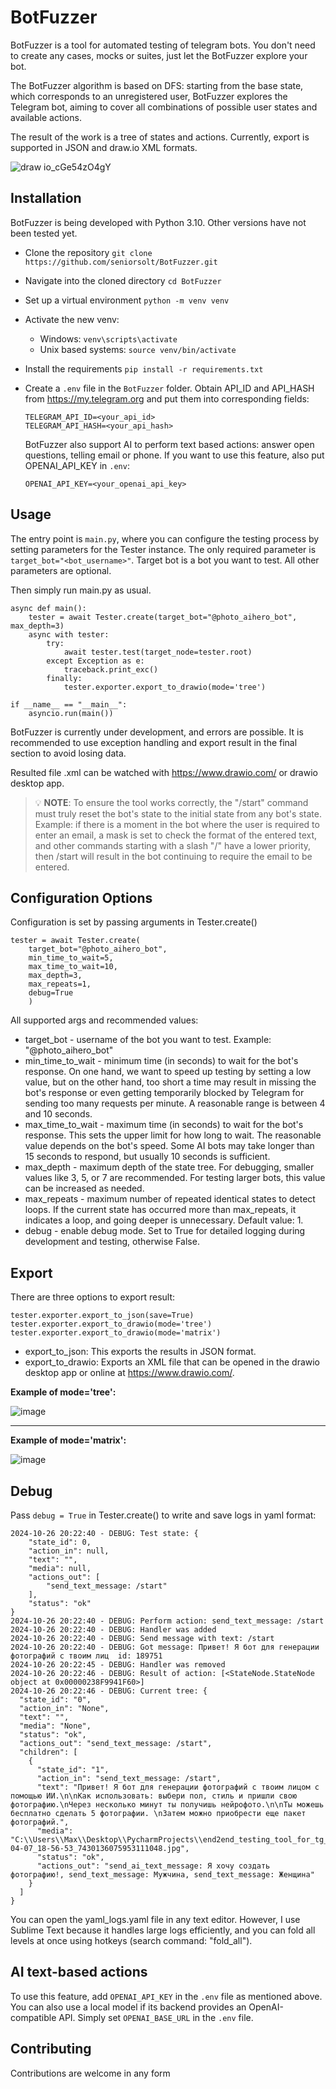 # BotFuzzer

BotFuzzer is a tool for automated testing of telegram bots. You don't need to create any cases, mocks or suites, 
just let the BotFuzzer explore your bot.

The BotFuzzer algorithm is based on DFS: starting from the base state, which corresponds to an unregistered user, BotFuzzer explores the Telegram bot, aiming to cover all combinations of possible user states and available actions.

The result of the work is a tree of states and actions. Currently, export is supported in JSON and draw.io XML formats.

![draw io_cGe54zO4gY](https://github.com/user-attachments/assets/427ed974-1774-43f3-b29a-22b3bfd6327f)



## Installation

BotFuzzer is being developed with Python 3.10. Other versions have not been tested yet.

- Clone the repository `git clone https://github.com/seniorsolt/BotFuzzer.git`
- Navigate into the cloned directory `cd BotFuzzer`
- Set up a virtual environment `python -m venv venv`
- Activate the new venv:
    - Windows: `venv\scripts\activate`
    - Unix based systems: `source venv/bin/activate`
- Install the requirements `pip install -r requirements.txt`

- Create a `.env` file in the `BotFuzzer` folder. Obtain API_ID and API_HASH from https://my.telegram.org and put them into corresponding fields:

  ```
  TELEGRAM_API_ID=<your_api_id>
  TELEGRAM_API_HASH=<your_api_hash>
  ```
  
  BotFuzzer also support AI to perform text based actions: answer open questions, telling email or phone.
  If you want to use this feature, also put OPENAI_API_KEY in `.env`:

  ```
  OPENAI_API_KEY=<your_openai_api_key>
  ```
  
## Usage

The entry point is `main.py`, where you can configure the testing process by setting parameters for the Tester instance. The only required parameter is `target_bot="<bot_username>"`. Target bot is a bot you want to test. All other parameters are optional.

Then simply run main.py as usual.

```
async def main():
    tester = await Tester.create(target_bot="@photo_aihero_bot", max_depth=3)
    async with tester:
        try:
            await tester.test(target_node=tester.root)
        except Exception as e:
            traceback.print_exc()
        finally:
            tester.exporter.export_to_drawio(mode='tree')

if __name__ == "__main__":
    asyncio.run(main())
```

 BotFuzzer is currently under development, and errors are possible. 
 It is recommended to use exception handling and export result in the final section to avoid losing data.

 Resulted file .xml can be watched with https://www.drawio.com/ or drawio desktop app.

> 💡 **NOTE**: To ensure the tool works correctly, the "/start" command must truly reset the bot's state to the initial state from any bot's state. Example: if there is a moment in the bot where the user is required to enter an email, a mask is set to check the format of the entered text, and other commands starting with a slash "/" have a lower priority, then /start will result in the bot continuing to require the email to be entered.

## Configuration Options

Configuration is set by passing arguments in Tester.create()
```
tester = await Tester.create(
    target_bot="@photo_aihero_bot",
    min_time_to_wait=5,
    max_time_to_wait=10,
    max_depth=3,
    max_repeats=1,
    debug=True
    )
```

All supported args and recommended values:
* target_bot - username of the bot you want to test. Example: "@photo_aihero_bot"
* min_time_to_wait - minimum time (in seconds) to wait for the bot's response. On one hand, we want to speed up testing by setting a low value, but on the other hand, too short a time may result in missing the bot's response or even getting temporarily blocked by Telegram for sending too many requests per minute. A reasonable range is between 4 and 10 seconds.
* max_time_to_wait - maximum time (in seconds) to wait for the bot's response. This sets the upper limit for how long to wait. The reasonable value depends on the bot's speed. Some AI bots may take longer than 15 seconds to respond, but usually 10 seconds is sufficient.
* max_depth - maximum depth of the state tree. For debugging, smaller values like 3, 5, or 7 are recommended. For testing larger bots, this value can be increased as needed.
* max_repeats - maximum number of repeated identical states to detect loops. If the current state has occurred more than max_repeats, it indicates a loop, and going deeper is unnecessary. Default value: 1.
* debug - enable debug mode. Set to True for detailed logging during development and testing, otherwise False.

## Export

There are three options to export result:

```
tester.exporter.export_to_json(save=True)
tester.exporter.export_to_drawio(mode='tree')
tester.exporter.export_to_drawio(mode='matrix')
```

* export_to_json: This exports the results in JSON format.
* export_to_drawio: Exports an XML file that can be opened in the drawio desktop app or online at https://www.drawio.com/.

**Example of mode='tree':**

![image](https://github.com/user-attachments/assets/63386c3f-b260-4efb-aa93-f232fc9b5688)

___

**Example of mode='matrix':**

![image](https://github.com/user-attachments/assets/9cc8b039-71f2-4ac1-921e-c3e07ea76ed4)



## Debug

Pass ```debug = True``` in Tester.create() to write and save logs in yaml format:
```
2024-10-26 20:22:40 - DEBUG: Test state: {
    "state_id": 0,
    "action_in": null,
    "text": "",
    "media": null,
    "actions_out": [
        "send_text_message: /start"
    ],
    "status": "ok"
}
2024-10-26 20:22:40 - DEBUG: Perform action: send_text_message: /start
2024-10-26 20:22:40 - DEBUG: Handler was added
2024-10-26 20:22:40 - DEBUG: Send message with text: /start
2024-10-26 20:22:40 - DEBUG: Got message: Привет! Я бот для генерации фотографий с твоим лиц  id: 189751
2024-10-26 20:22:45 - DEBUG: Handler was removed
2024-10-26 20:22:46 - DEBUG: Result of action: [<StateNode.StateNode object at 0x00000238F9941F60>]
2024-10-26 20:22:46 - DEBUG: Current tree: {
  "state_id": "0",
  "action_in": "None",
  "text": "",
  "media": "None",
  "status": "ok",
  "actions_out": "send_text_message: /start",
  "children": [
    {
      "state_id": "1",
      "action_in": "send_text_message: /start",
      "text": "Привет! Я бот для генерации фотографий с твоим лицом с помощью ИИ.\n\nКак использовать: выбери пол, стиль и пришли свою фотографию.\nЧерез несколько минут ты получишь нейрофото.\n\nТы можешь бесплатно сделать 5 фотографии. \nЗатем можно приобрести еще пакет фотографий.",
      "media": "C:\\Users\\Max\\Desktop\\PycharmProjects\\end2end_testing_tool_for_tg_bots\\BotFuzzer\\downloads\\photo_2024-04-07_18-56-53_7430136075953111048.jpg",
      "status": "ok",
      "actions_out": "send_ai_text_message: Я хочу создать фотографию!, send_text_message: Мужчина, send_text_message: Женщина"
    }
  ]
}
```

You can open the yaml_logs.yaml file in any text editor.
However, I use Sublime Text because it handles large logs efficiently, and you can fold all levels at once using hotkeys (search command: "fold_all").

## AI text-based actions

To use this feature, add `OPENAI_API_KEY` in the `.env` file as mentioned above. 
You can also use a local model if its backend provides an OpenAI-compatible API. Simply set `OPENAI_BASE_URL` in the `.env` file.

## Contributing

Contributions are welcome in any form

